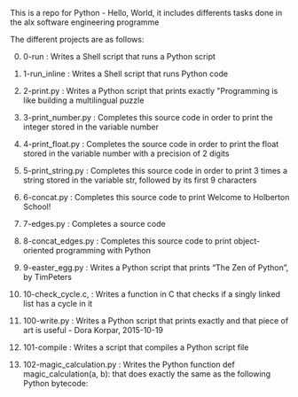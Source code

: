 This is a repo for Python - Hello, World, it includes differents tasks done in the alx software engineering programme

The different projects are as follows:

0) 0-run : Writes a Shell script that runs a Python script

1) 1-run_inline : Writes a Shell script that runs Python code

2) 2-print.py : Writes a Python script that prints exactly "Programming is like building a multilingual puzzle

3) 3-print_number.py : Completes this source code in order to print the integer stored in the variable number

4) 4-print_float.py : Completes the source code in order to print the float stored in the variable number with a precision of 2 digits

5) 5-print_string.py : Completes this source code in order to print 3 times a string stored in the variable str, followed by its first 9 characters

6) 6-concat.py : Completes this source code to print Welcome to Holberton School!

7) 7-edges.py : Completes a source code

8) 8-concat_edges.py : Completes this source code to print object-oriented programming with Python

9) 9-easter_egg.py : Writes a Python script that prints “The Zen of Python”, by TimPeters

10) 10-check_cycle.c, : Writes a function in C that checks if a singly linked list has a cycle in it

11) 100-write.py : Writes a Python script that prints exactly and that piece of art is useful - Dora Korpar, 2015-10-19

12) 101-compile : Writes a script that compiles a Python script file

13) 102-magic_calculation.py : Writes the Python function def magic_calculation(a, b): that does exactly the same as the following Python bytecode:
